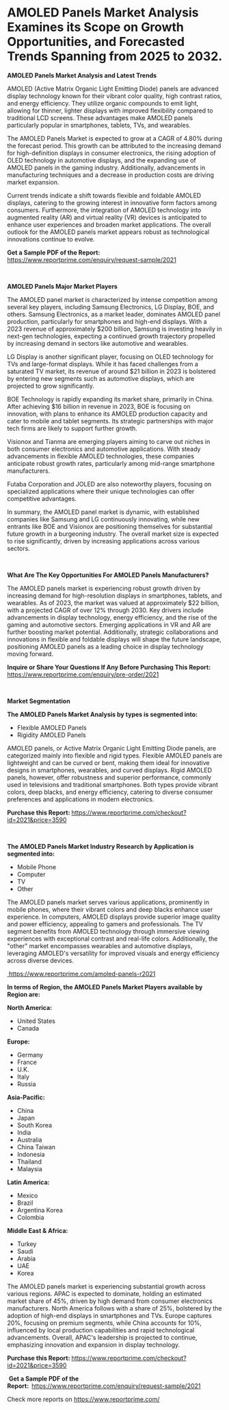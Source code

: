 <p><h1>AMOLED Panels Market Analysis Examines its Scope on Growth Opportunities, and Forecasted Trends Spanning from 2025 to 2032.</h1></p><p><strong>AMOLED Panels Market Analysis and Latest Trends</strong></p>
<p><p>AMOLED (Active Matrix Organic Light Emitting Diode) panels are advanced display technology known for their vibrant color quality, high contrast ratios, and energy efficiency. They utilize organic compounds to emit light, allowing for thinner, lighter displays with improved flexibility compared to traditional LCD screens. These advantages make AMOLED panels particularly popular in smartphones, tablets, TVs, and wearables.</p><p>The AMOLED Panels Market is expected to grow at a CAGR of 4.80% during the forecast period. This growth can be attributed to the increasing demand for high-definition displays in consumer electronics, the rising adoption of OLED technology in automotive displays, and the expanding use of AMOLED panels in the gaming industry. Additionally, advancements in manufacturing techniques and a decrease in production costs are driving market expansion.</p><p>Current trends indicate a shift towards flexible and foldable AMOLED displays, catering to the growing interest in innovative form factors among consumers. Furthermore, the integration of AMOLED technology into augmented reality (AR) and virtual reality (VR) devices is anticipated to enhance user experiences and broaden market applications. The overall outlook for the AMOLED panels market appears robust as technological innovations continue to evolve.</p></p>
<p><strong>Get a Sample PDF of the Report:&nbsp;</strong> <a href="https://www.reportprime.com/enquiry/request-sample/2021?utm_campaign=2337&utm_medium=2&utm_source=Github&utm_content=ia&utm_term=18032025&utm_id=amoled-panels">https://www.reportprime.com/enquiry/request-sample/2021</a></p>
<p>&nbsp;</p>
<p><strong>AMOLED Panels Major Market Players</strong></p>
<p><p>The AMOLED panel market is characterized by intense competition among several key players, including Samsung Electronics, LG Display, BOE, and others. Samsung Electronics, as a market leader, dominates AMOLED panel production, particularly for smartphones and high-end displays. With a 2023 revenue of approximately $200 billion, Samsung is investing heavily in next-gen technologies, expecting a continued growth trajectory propelled by increasing demand in sectors like automotive and wearables.</p><p>LG Display is another significant player, focusing on OLED technology for TVs and large-format displays. While it has faced challenges from a saturated TV market, its revenue of around $21 billion in 2023 is bolstered by entering new segments such as automotive displays, which are projected to grow significantly.</p><p>BOE Technology is rapidly expanding its market share, primarily in China. After achieving $16 billion in revenue in 2023, BOE is focusing on innovation, with plans to enhance its AMOLED production capacity and cater to mobile and tablet segments. Its strategic partnerships with major tech firms are likely to support further growth.</p><p>Visionox and Tianma are emerging players aiming to carve out niches in both consumer electronics and automotive applications. With steady advancements in flexible AMOLED technologies, these companies anticipate robust growth rates, particularly among mid-range smartphone manufacturers.</p><p>Futaba Corporation and JOLED are also noteworthy players, focusing on specialized applications where their unique technologies can offer competitive advantages.</p><p>In summary, the AMOLED panel market is dynamic, with established companies like Samsung and LG continuously innovating, while new entrants like BOE and Visionox are positioning themselves for substantial future growth in a burgeoning industry. The overall market size is expected to rise significantly, driven by increasing applications across various sectors.</p></p>
<p>&nbsp;</p>
<p><strong>What Are The Key Opportunities For AMOLED Panels Manufacturers?</strong></p>
<p><p>The AMOLED panels market is experiencing robust growth driven by increasing demand for high-resolution displays in smartphones, tablets, and wearables. As of 2023, the market was valued at approximately $22 billion, with a projected CAGR of over 12% through 2030. Key drivers include advancements in display technology, energy efficiency, and the rise of the gaming and automotive sectors. Emerging applications in VR and AR are further boosting market potential. Additionally, strategic collaborations and innovations in flexible and foldable displays will shape the future landscape, positioning AMOLED panels as a leading choice in display technology moving forward.</p></p>
<p><strong>Inquire or Share Your Questions If Any Before Purchasing This Report:</strong> <a href="https://www.reportprime.com/enquiry/pre-order/2021?utm_campaign=2337&utm_medium=2&utm_source=Github&utm_content=ia&utm_term=18032025&utm_id=amoled-panels">https://www.reportprime.com/enquiry/pre-order/2021</a></p>
<p>&nbsp;</p>
<p><strong>Market Segmentation</strong></p>
<p><strong>The AMOLED Panels Market Analysis by types is segmented into:</strong></p>
<p><ul><li>Flexible AMOLED Panels</li><li>Rigidity AMOLED Panels</li></ul></p>
<p><p>AMOLED panels, or Active Matrix Organic Light Emitting Diode panels, are categorized mainly into flexible and rigid types. Flexible AMOLED panels are lightweight and can be curved or bent, making them ideal for innovative designs in smartphones, wearables, and curved displays. Rigid AMOLED panels, however, offer robustness and superior performance, commonly used in televisions and traditional smartphones. Both types provide vibrant colors, deep blacks, and energy efficiency, catering to diverse consumer preferences and applications in modern electronics.</p></p>
<p><strong>Purchase this Report:&nbsp;</strong><a href="https://www.reportprime.com/checkout?id=2021&price=3590&utm_campaign=2337&utm_medium=2&utm_source=Github&utm_content=ia&utm_term=18032025&utm_id=amoled-panels">https://www.reportprime.com/checkout?id=2021&price=3590</a></p>
<p>&nbsp;</p>
<p><strong>The AMOLED Panels Market Industry Research by Application is segmented into:</strong></p>
<p><ul><li>Mobile Phone</li><li>Computer</li><li>TV</li><li>Other</li></ul></p>
<p><p>The AMOLED panels market serves various applications, prominently in mobile phones, where their vibrant colors and deep blacks enhance user experience. In computers, AMOLED displays provide superior image quality and power efficiency, appealing to gamers and professionals. The TV segment benefits from AMOLED technology through immersive viewing experiences with exceptional contrast and real-life colors. Additionally, the "other" market encompasses wearables and automotive displays, leveraging AMOLED's versatility for improved visuals and energy efficiency across diverse devices.</p></p>
<p><a href="https://www.reportprime.com/amoled-panels-r2021?utm_campaign=2337&utm_medium=2&utm_source=Github&utm_content=ia&utm_term=18032025&utm_id=amoled-panels">&nbsp;https://www.reportprime.com/amoled-panels-r2021</a></p>
<p><strong>In terms of Region, the AMOLED Panels Market Players available by Region are:</strong></p>
<p>
    <p> <strong> North America: </strong>
        <ul>
            <li>United States</li>
            <li>Canada</li>
        </ul>
        </p> 
    <p> <strong> Europe: </strong>
        <ul>
            <li>Germany</li>
            <li>France</li>
            <li>U.K.</li>
            <li>Italy</li>
            <li>Russia</li>
        </ul>
        </p> 
    <p> <strong> Asia-Pacific: </strong>
        <ul>
            <li>China</li>
            <li>Japan</li>
            <li>South Korea</li>
            <li>India</li>
            <li>Australia</li>
            <li>China Taiwan</li>
            <li>Indonesia</li>
            <li>Thailand</li>
            <li>Malaysia</li>
        </ul>
        </p> 
    <p> <strong> Latin America: </strong>
        <ul>
            <li>Mexico</li>
            <li>Brazil</li>
            <li>Argentina Korea</li>
            <li>Colombia</li>
        </ul>
        </p> 
    <p> <strong> Middle East & Africa: </strong>
        <ul>
            <li>Turkey</li>
            <li>Saudi</li>
            <li>Arabia</li>
            <li>UAE</li>
            <li>Korea</li>
        </ul>
    </p>
    </p>
<p><p>The AMOLED panels market is experiencing substantial growth across various regions. APAC is expected to dominate, holding an estimated market share of 45%, driven by high demand from consumer electronics manufacturers. North America follows with a share of 25%, bolstered by the adoption of high-end displays in smartphones and TVs. Europe captures 20%, focusing on premium segments, while China accounts for 10%, influenced by local production capabilities and rapid technological advancements. Overall, APAC's leadership is projected to continue, emphasizing innovation and expansion in display technology.</p></p>
<p><strong>Purchase this Report: </strong><a href="https://www.reportprime.com/checkout?id=2021&price=3590&utm_campaign=2337&utm_medium=2&utm_source=Github&utm_content=ia&utm_term=18032025&utm_id=amoled-panels">https://www.reportprime.com/checkout?id=2021&price=3590</a></p>
<p>&nbsp;<strong>Get a Sample PDF of the Report:&nbsp;&nbsp;</strong><a href="https://www.reportprime.com/enquiry/request-sample/2021?utm_campaign=2337&utm_medium=2&utm_source=Github&utm_content=ia&utm_term=18032025&utm_id=amoled-panels">https://www.reportprime.com/enquiry/request-sample/2021</a></p>
<p><strong></strong></p>
<p>Check more reports on <a href="https://www.reportprime.com/?utm_campaign=2337&utm_medium=2&utm_source=Github&utm_content=ia&utm_term=18032025&utm_id=amoled-panels">https://www.reportprime.com/</a></p>